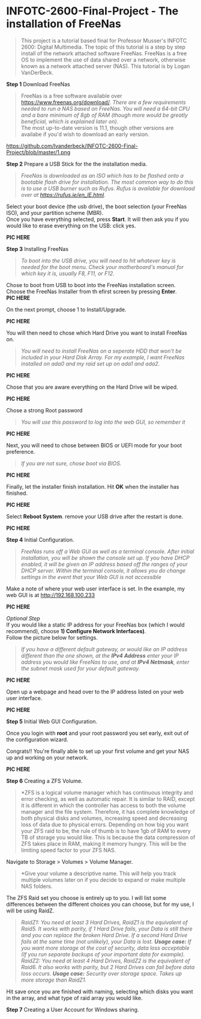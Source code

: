 # INFOTC-2600-Final-Project - The installation of FreeNas 
>This project is a tutorial based final for Professor Musser's INFOTC 2600: Digital Multimedia. The topic of this tutorial is a step by step install of the network attached software FreeNas. FreeNas is a free OS to implement the use of data shared over a network, otherwise known as a network attached server (NAS). This tutorial is by Logan VanDerBeck.

**Step 1** Download FreeNas  
>FreeNas is a free software available over https://www.freenas.org/download/. *There are a few requirements needed to run a NAS based on FreeNas. You will need a 64-bit CPU and a bare minimum of 8gb of RAM (though more would be greatly beneficial, which is explained later on).*  
The most up-to-date version is 11.1, though other versions are availabe if you'd wish to download an early version.  

https://github.com/lvanderbeck/INFOTC-2600-Final-Project/blob/master/1.png  
  
  
**Step 2** Prepare a USB Stick for the the installation media.  
>*FreeNas is downloaded as an ISO which has to be flashed onto a bootable flash drive for installation. The most common way to do this is to use a USB burner such as Rufus. Rufus is available for download over at https://rufus.ie/en_IE.html.*  

Select your boot device (the usb drive), the boot selection (your FreeNas ISO), and your partition scheme (MBR).  
Once you have everything selected, press **Start**. It will then ask you if you would like to erase everything on the USB: click yes.  
  
**PIC HERE**  
  
**Step 3** Installing FreeNas  
>*To boot into the USB drive, you will need to hit whatever key is needed for the boot menu. Check your motherboard's manual for which key it is, usually F8, F11, or F12.*  
  
Chose to boot from USB to boot into the FreeNas installation screen.  
Choose the FreeNas Installer from th efirst screen by pressing **Enter**.  
**PIC HERE**  
  
On the next prompt, choose 1 to Install/Upgrade.  
  
**PIC HERE**  
  
You will then need to chose which Hard Drive you want to install FreeNas on.  
  
>*You will need to install FreeNas on a seperate HDD that won't be included in your Hard Disk Array. For my example, I want FreeNas installed on ada0 and my raid set up on ada1 and ada2.*  
  
**PIC HERE**  

Chose that you are aware everything on the Hard Drive will be wiped. 

**PIC HERE**

Chose a strong Root password

>*You will use this password to log into the web GUI, so remember it*

**PIC HERE**
  
 Next, you will need to chose between BIOS or UEFI mode for your boot preference.  
  
 >*If you are not sure, chose boot via BIOS.*  
 
 **PIC HERE**  
   
 Finally, let the installer finish installation. Hit **OK** when the installer has finished.  
   
 **PIC HERE**  
 
 Select **Reboot System**. remove your USB drive after the restart is done.  
 
 **PIC HERE**  
 
 **Step 4** Initial Configuration.  
   
 >*FreeNas runs off a Web GUI as well as a terminal console. After initial installation, you will be shown the console set up. If you have DHCP enabled, it will be given an IP address based off the ranges of your DHCP server. Within the terminal console, it allows you do change settings in the event that your Web GUI is not accessible*    
   
 Make a note of where your web user interface is set. In the example, my web GUI is at http://192.168.100.233  
   
 **PIC HERE**
 
 *Optional Step*   
 If you would like a static IP address for your FreeNas box (which I would recommend), choose **1) Configure Network Interfaces)**.  
 Follow the picture below for settings. 
 >*If you have a different default gateway, or would like an IP address different than the one shown, at the **IPv4 Address** enter your IP address you would like FreeNas to use, and at **IPv4 Netmask**, enter the subnet mask used for your default gateway.*  
 
 **PIC HERE**
 
 Open up a webpage and head over to the IP address listed on your web user interface.   
 
 **PIC HERE**  
 
 **Step 5** Initial Web GUI Configuration.  
 
 Once you login with **root** and your root password you set early, exit out of the configuration wizard. 
 
 Congrats!! You're finally able to set up your first volume and get your NAS up and working on your network. 
 
 **PIC HERE**  
 
 **Step 6** Creating a ZFS Volume.  
 
 >*ZFS is a logical volume manager which has continuous integrity and error checking, as well as automatic repair. It is similar to RAID, except it is different in which the controller has access to both the volume manager and the file system. Therefore, it has complete knowledge of both physical disks and volumes, increasing speed and decreasing loss of data due to physical errors. Depending on how big you want your ZFS raid to be, the rule of thumb is to have 1gb of RAM to every TB of storage you would like. This is because the data compression of ZFS takes place in RAM, making it memory hungry. This will be the limiting speed factor to your ZFS NAS. 
 
 Navigate to Storage > Volumes > Volume Manager.  
 
 >*Give your volume a descriptive name. This will help you track multiple volumes later on if you decide to expand or make multiple NAS folders.  
 
 The ZFS Raid set you choose is entirely up to you. I will list some differences between the different choices you can choose, but for my use, I will be using RaidZ.  
 
 >*RaidZ1: You need at least 3 Hard Drives, RaidZ1 is the equivalent of Raid5. It works with parity, if 1 Hard Drive fails, your Data is still there and you can replace the broken Hard Drive. If a second Hard Drive fails at the same time (not unlikely), your Data is lost.
**Usage case:** If you want more storage at the cost of security, data loss acceptable (If you run separate backups of your important data for example).  
RaidZ2: You need at least 4 Hard Drives, RaidZ2 is the equivalent of Raid6. It also works with parity, but 2 Hard Drives can fail before data loss occurs. **Usage case:** Security over storage space. Takes up more storage than RaidZ1.*
 
 Hit save once you are finished with naming, selecting which disks you want in the array, and what type of raid array you would like. 
 
 **Step 7** Creating a User Account for Windows sharing. 
 
 




